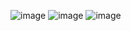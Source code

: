 ![image](https://github.com/user-attachments/assets/0bfd1021-00d2-49cc-8d7e-f793b392809d)
![image](https://github.com/user-attachments/assets/b6bc03fc-8caf-4042-a465-08147a7ac86c)
![image](https://github.com/user-attachments/assets/18939b8a-1c1e-4f22-afb2-c7819518c3b8)
